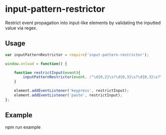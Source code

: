 # input-pattern-restrictor
Restrict event propagation into input-like elements by validating the inputted value via regex.

## Usage
```javascript
var inputPatternRestrictor = require('input-pattern-restrictor');

window.onload = function() {

    function restrictInput(event){
        inputPatternRestrictor(event, /^\d{0,2}\s?\d{0,3}\s?\d{0,3}\s?\d{0,3}$/);
    }

    element.addEventListener('keypress', restrictInput);
    element.addEventListener('paste', restrictInput);
};
```

## Example
npm run example
